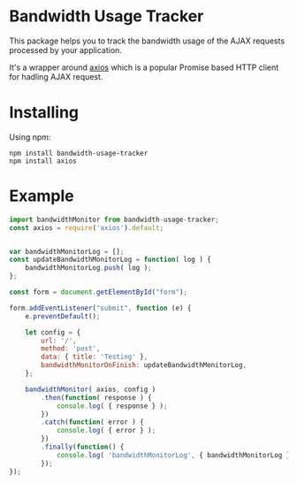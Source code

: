 # Bandwidth Usage Tracker
This package helps you to track the bandwidth usage of the AJAX requests processed by your application.

It's a wrapper around [axios](https://www.npmjs.com/package/axios) which is a popular Promise based HTTP client for hadling AJAX request.

# Installing
Using npm:
```shell
npm install bandwidth-usage-tracker
npm install axios
```

# Example
```js
import bandwidthMonitor from bandwidth-usage-tracker;
const axios = require('axios').default;


var bandwidthMonitorLog = [];
const updateBandwidthMonitorLog = function( log ) {
    bandwidthMonitorLog.push( log );
};

const form = document.getElementById("form");

form.addEventListener("submit", function (e) {
    e.preventDefault();

    let config = {
        url: '/',
        method: 'post',
        data: { title: 'Testing' },
        bandwidthMonitorOnFinish: updateBandwidthMonitorLog,
    };

    bandwidthMonitor( axios, config )
        .then(function( response ) {
            console.log( { response } );
        })
        .catch(function( error ) {
            console.log( { error } );
        })
        .finally(function() {
            console.log( 'bandwidthMonitorLog', { bandwidthMonitorLog } );
        });
});
```